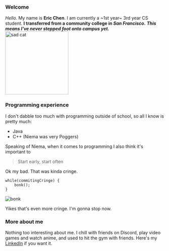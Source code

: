 ### Welcome
*Hello*. My name is **Eric Chen**.  I am currently a ~1st year~ 3rd year CS student.  **I transferred from a community college in _San Francisco_.**  ***This means I've never stepped foot onto campus yet.***
<br>
<img src="https://i.pinimg.com/originals/54/a4/00/54a4008daad4565a9b5db1b94e59c74c.jpg" alt="sad cat" width="200" height="200"/>

### Programming experience
I don't dabble too much with programming outside of school, so all I know is pretty much:
- Java
- C++ (Niema was very Poggers)

Speaking of Niema, when it comes to programming I also think it's important to 
> Start early, start often

Ok my bad.  That was kinda cringe.

```
while(commitingCringe) {
    bonk();
}
```
<img src="https://steamuserimages-a.akamaihd.net/ugc/1618439156949856647/EBFE6D18C67B0599FFA3F25DA20F020E6C9854C8/?imw=637&imh=358&ima=fit&impolicy=Letterbox&imcolor=%23000000&letterbox=true" alt="bonk"/>

Yikes that's even more cringe.  I'm gonna stop now.

### More about me
Nothing too interesting about me.  I chill with friends on Discord, play video games and watch anime, and used to hit the gym with friends.  Here's my [LinkedIn](https://www.linkedin.com/in/er-chen/) if you want it.